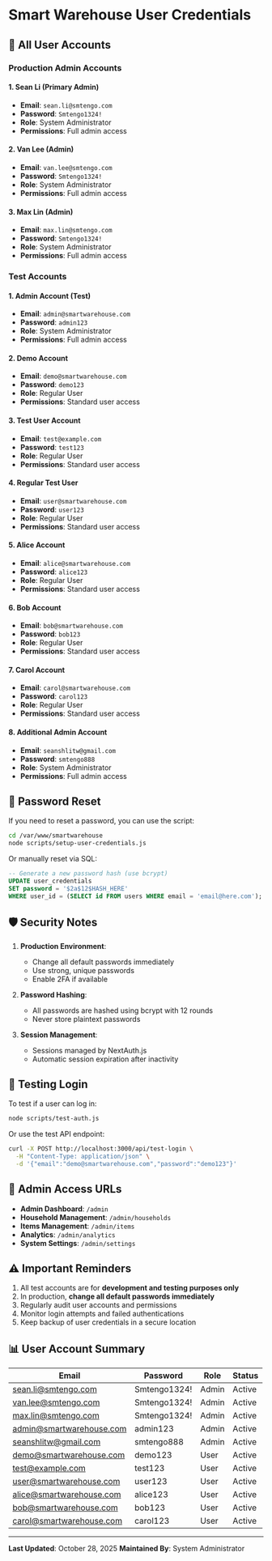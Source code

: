 # Smart Warehouse User Credentials

## 🔐 All User Accounts

### Production Admin Accounts

#### 1. Sean Li (Primary Admin)
- **Email**: `sean.li@smtengo.com`
- **Password**: `Smtengo1324!`
- **Role**: System Administrator
- **Permissions**: Full admin access

#### 2. Van Lee (Admin)
- **Email**: `van.lee@smtengo.com`
- **Password**: `Smtengo1324!`
- **Role**: System Administrator
- **Permissions**: Full admin access

#### 3. Max Lin (Admin)
- **Email**: `max.lin@smtengo.com`
- **Password**: `Smtengo1324!`
- **Role**: System Administrator
- **Permissions**: Full admin access

### Test Accounts

#### 1. Admin Account (Test)
- **Email**: `admin@smartwarehouse.com`
- **Password**: `admin123`
- **Role**: System Administrator
- **Permissions**: Full admin access

#### 2. Demo Account
- **Email**: `demo@smartwarehouse.com`
- **Password**: `demo123`
- **Role**: Regular User
- **Permissions**: Standard user access

#### 3. Test User Account
- **Email**: `test@example.com`
- **Password**: `test123`
- **Role**: Regular User
- **Permissions**: Standard user access

#### 4. Regular Test User
- **Email**: `user@smartwarehouse.com`
- **Password**: `user123`
- **Role**: Regular User
- **Permissions**: Standard user access

#### 5. Alice Account
- **Email**: `alice@smartwarehouse.com`
- **Password**: `alice123`
- **Role**: Regular User
- **Permissions**: Standard user access

#### 6. Bob Account
- **Email**: `bob@smartwarehouse.com`
- **Password**: `bob123`
- **Role**: Regular User
- **Permissions**: Standard user access

#### 7. Carol Account
- **Email**: `carol@smartwarehouse.com`
- **Password**: `carol123`
- **Role**: Regular User
- **Permissions**: Standard user access

#### 8. Additional Admin Account
- **Email**: `seanshlitw@gmail.com`
- **Password**: `smtengo888`
- **Role**: System Administrator
- **Permissions**: Full admin access

## 🔄 Password Reset

If you need to reset a password, you can use the script:

```bash
cd /var/www/smartwarehouse
node scripts/setup-user-credentials.js
```

Or manually reset via SQL:

```sql
-- Generate a new password hash (use bcrypt)
UPDATE user_credentials 
SET password = '$2a$12$HASH_HERE' 
WHERE user_id = (SELECT id FROM users WHERE email = 'email@here.com');
```

## 🛡️ Security Notes

1. **Production Environment**: 
   - Change all default passwords immediately
   - Use strong, unique passwords
   - Enable 2FA if available

2. **Password Hashing**: 
   - All passwords are hashed using bcrypt with 12 rounds
   - Never store plaintext passwords

3. **Session Management**: 
   - Sessions managed by NextAuth.js
   - Automatic session expiration after inactivity

## 📝 Testing Login

To test if a user can log in:

```bash
node scripts/test-auth.js
```

Or use the test API endpoint:

```bash
curl -X POST http://localhost:3000/api/test-login \
  -H "Content-Type: application/json" \
  -d '{"email":"demo@smartwarehouse.com","password":"demo123"}'
```

## 🔐 Admin Access URLs

- **Admin Dashboard**: `/admin`
- **Household Management**: `/admin/households`
- **Items Management**: `/admin/items`
- **Analytics**: `/admin/analytics`
- **System Settings**: `/admin/settings`

## ⚠️ Important Reminders

1. All test accounts are for **development and testing purposes only**
2. In production, **change all default passwords immediately**
3. Regularly audit user accounts and permissions
4. Monitor login attempts and failed authentications
5. Keep backup of user credentials in a secure location

## 📊 User Account Summary

| Email | Password | Role | Status |
|-------|----------|------|--------|
| sean.li@smtengo.com | Smtengo1324! | Admin | Active |
| van.lee@smtengo.com | Smtengo1324! | Admin | Active |
| max.lin@smtengo.com | Smtengo1324! | Admin | Active |
| admin@smartwarehouse.com | admin123 | Admin | Active |
| seanshlitw@gmail.com | smtengo888 | Admin | Active |
| demo@smartwarehouse.com | demo123 | User | Active |
| test@example.com | test123 | User | Active |
| user@smartwarehouse.com | user123 | User | Active |
| alice@smartwarehouse.com | alice123 | User | Active |
| bob@smartwarehouse.com | bob123 | User | Active |
| carol@smartwarehouse.com | carol123 | User | Active |

---

**Last Updated**: October 28, 2025
**Maintained By**: System Administrator

